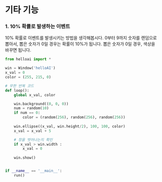 # 기타 기능

### 1. 10% 확률로 발생하는 이벤트&#x20;

10% 확률로 이벤트를 발생시키는 방법을 생각해봅시다. 0부터 9까지 숫자를 랜덤으로 뽑아서, 뽑은 숫자가 0일 경우는 확률이 10%가 됩니다. 뽑은 숫자가 0일 경우, 색상을 바꾸면 됩니다.

```python
from helloai import *

win = Window('helloAI')
x_val = 0
color = (255, 215, 0)

# 무한 반복 코드 
def loop():
    global x_val, color 

    win.background((0, 0, 0))
    num = random(10)
    if num == 0:
        color = (random(256), random(256), random(256))
    
    win.ellipse((x_val, win.height/2), 100, 100, color)
    x_val = x_val + 5

    # 창을 벗어나는지 확인 
    if x_val > win.width :
        x_val = 0
    
    win.show()


if __name__ == '__main__':
    run()
```
